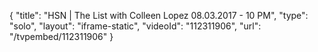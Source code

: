 {
    "title": "HSN | The List with Colleen Lopez 08.03.2017 - 10 PM",
    "type": "solo",
    "layout": "iframe-static",
    "videoId": "112311906",
    "url": "\/tvpembed\/112311906"
}